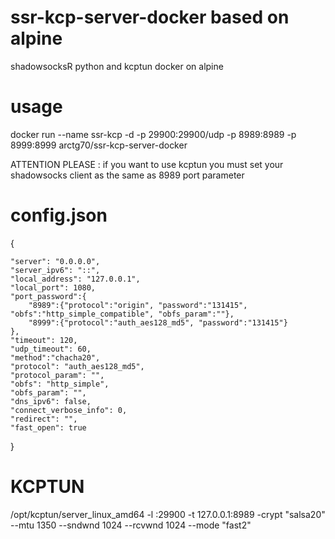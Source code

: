 # ssr-kcp-server-docker based on alpine
shadowsocksR python and kcptun docker on alpine

# usage
docker run --name ssr-kcp -d -p 29900:29900/udp -p 8989:8989 -p 8999:8999 arctg70/ssr-kcp-server-docker

ATTENTION PLEASE : if you want to use kcptun you must set your shadowsocks client as the same as 8989 port parameter

# config.json
{

    "server": "0.0.0.0",
    "server_ipv6": "::",
    "local_address": "127.0.0.1",
    "local_port": 1080,
    "port_password":{
        "8989":{"protocol":"origin", "password":"131415", "obfs":"http_simple_compatible", "obfs_param":""},
        "8999":{"protocol":"auth_aes128_md5", "password":"131415"}
    },
    "timeout": 120,
    "udp_timeout": 60,
    "method":"chacha20",
    "protocol": "auth_aes128_md5",
    "protocol_param": "",
    "obfs": "http_simple",
    "obfs_param": "",
    "dns_ipv6": false,
    "connect_verbose_info": 0,
    "redirect": "",
    "fast_open": true
}

# KCPTUN 
/opt/kcptun/server_linux_amd64 -l :29900 -t 127.0.0.1:8989 -crypt "salsa20" --mtu 1350 --sndwnd 1024 --rcvwnd 1024 --mode "fast2"

